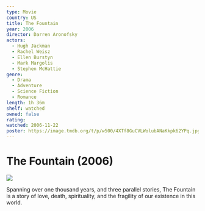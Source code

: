 ```yaml
---
type: Movie
country: US
title: The Fountain
year: 2006
director: Darren Aronofsky
actors:
  - Hugh Jackman
  - Rachel Weisz
  - Ellen Burstyn
  - Mark Margolis
  - Stephen McHattie
genre:
  - Drama
  - Adventure
  - Science Fiction
  - Romance
length: 1h 36m
shelf: watched
owned: false
rating:
watched: 2006-11-22
poster: https://image.tmdb.org/t/p/w500/4XTf8GuCVLWolubANaKkpk62YPq.jpg
---
```


# The Fountain (2006)

![](https://image.tmdb.org/t/p/w500/4XTf8GuCVLWolubANaKkpk62YPq.jpg)

Spanning over one thousand years, and three parallel stories, The Fountain is a story of love, death, spirituality, and the fragility of our existence in this world.